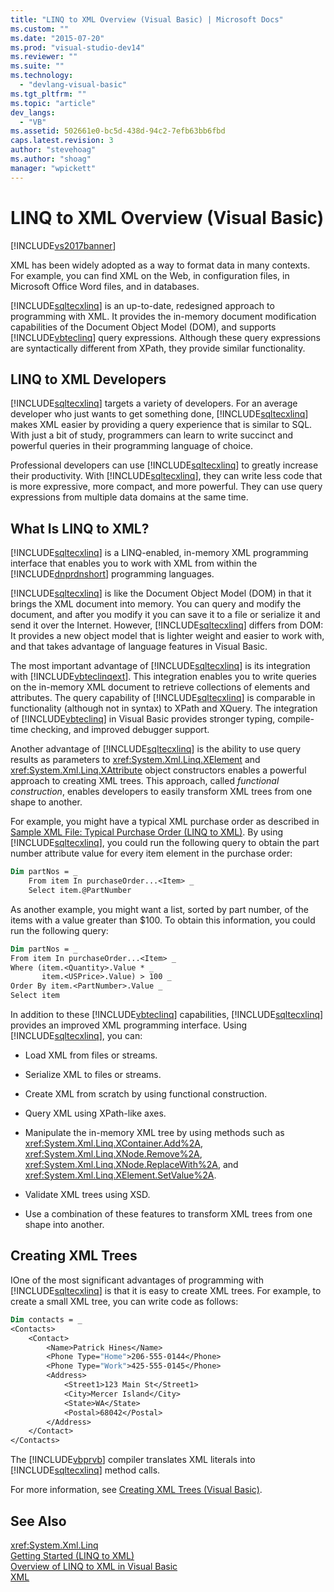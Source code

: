 ```yaml
---
title: "LINQ to XML Overview (Visual Basic) | Microsoft Docs"
ms.custom: ""
ms.date: "2015-07-20"
ms.prod: "visual-studio-dev14"
ms.reviewer: ""
ms.suite: ""
ms.technology: 
  - "devlang-visual-basic"
ms.tgt_pltfrm: ""
ms.topic: "article"
dev_langs: 
  - "VB"
ms.assetid: 502661e0-bc5d-438d-94c2-7efb63bb6fbd
caps.latest.revision: 3
author: "stevehoag"
ms.author: "shoag"
manager: "wpickett"
---
```

# LINQ to XML Overview (Visual Basic)
[!INCLUDE[vs2017banner](../../../../includes/vs2017banner.md)]

XML has been widely adopted as a way to format data in many contexts. For example, you can find XML on the Web, in configuration files, in Microsoft Office Word files, and in databases.  
  
 [!INCLUDE[sqltecxlinq](../../../../includes/sqltecxlinq-md.md)] is an up-to-date, redesigned approach to programming with XML. It provides the in-memory document modification capabilities of the Document Object Model (DOM), and supports [!INCLUDE[vbteclinq](../../../../includes/vbteclinq-md.md)] query expressions. Although these query expressions are syntactically different from XPath, they provide similar functionality.  
  
## LINQ to XML Developers  
 [!INCLUDE[sqltecxlinq](../../../../includes/sqltecxlinq-md.md)] targets a variety of developers. For an average developer who just wants to get something done, [!INCLUDE[sqltecxlinq](../../../../includes/sqltecxlinq-md.md)] makes XML easier by providing a query experience that is similar to SQL. With just a bit of study, programmers can learn to write succinct and powerful queries in their programming language of choice.  
  
 Professional developers can use [!INCLUDE[sqltecxlinq](../../../../includes/sqltecxlinq-md.md)] to greatly increase their productivity. With [!INCLUDE[sqltecxlinq](../../../../includes/sqltecxlinq-md.md)], they can write less code that is more expressive, more compact, and more powerful. They can use query expressions from multiple data domains at the same time.  
  
## What Is LINQ to XML?  
 [!INCLUDE[sqltecxlinq](../../../../includes/sqltecxlinq-md.md)] is a LINQ-enabled, in-memory XML programming interface that enables you to work with XML from within the [!INCLUDE[dnprdnshort](../../../../includes/dnprdnshort-md.md)] programming languages.  
  
 [!INCLUDE[sqltecxlinq](../../../../includes/sqltecxlinq-md.md)] is like the Document Object Model (DOM) in that it brings the XML document into memory. You can query and modify the document, and after you modify it you can save it to a file or serialize it and send it over the Internet. However, [!INCLUDE[sqltecxlinq](../../../../includes/sqltecxlinq-md.md)] differs from DOM: It provides a new object model that is lighter weight and easier to work with, and that takes advantage of language features in Visual Basic.  
  
 The most important advantage of [!INCLUDE[sqltecxlinq](../../../../includes/sqltecxlinq-md.md)] is its integration with [!INCLUDE[vbteclinqext](../../../../includes/vbteclinqext-md.md)]. This integration enables you to write queries on the in-memory XML document to retrieve collections of elements and attributes. The query capability of [!INCLUDE[sqltecxlinq](../../../../includes/sqltecxlinq-md.md)] is comparable in functionality (although not in syntax) to XPath and XQuery. The integration of [!INCLUDE[vbteclinq](../../../../includes/vbteclinq-md.md)] in Visual Basic provides stronger typing, compile-time checking, and improved debugger support.  
  
 Another advantage of [!INCLUDE[sqltecxlinq](../../../../includes/sqltecxlinq-md.md)] is the ability to use query results as parameters to <xref:System.Xml.Linq.XElement> and <xref:System.Xml.Linq.XAttribute> object constructors enables a powerful approach to creating XML trees. This approach, called *functional construction*, enables developers to easily transform XML trees from one shape to another.  
  
 For example, you might have a typical XML purchase order as described in [Sample XML File: Typical Purchase Order (LINQ to XML)](http://msdn.microsoft.com/library/0606c09f-6e43-4f8d-95c8-e8e2e08d2348). By using [!INCLUDE[sqltecxlinq](../../../../includes/sqltecxlinq-md.md)], you could run the following query to obtain the part number attribute value for every item element in the purchase order:  
  
```vb  
Dim partNos = _  
    From item In purchaseOrder...<Item> _  
    Select item.@PartNumber  
```  
  
 As another example, you might want a list, sorted by part number, of the items with a value greater than $100. To obtain this information, you could run the following query:  
  
```vb  
Dim partNos = _  
From item In purchaseOrder...<Item> _  
Where (item.<Quantity>.Value * _  
       item.<USPrice>.Value) > 100 _  
Order By item.<PartNumber>.Value _  
Select item  
```  
  
 In addition to these [!INCLUDE[vbteclinq](../../../../includes/vbteclinq-md.md)] capabilities, [!INCLUDE[sqltecxlinq](../../../../includes/sqltecxlinq-md.md)] provides an improved XML programming interface. Using [!INCLUDE[sqltecxlinq](../../../../includes/sqltecxlinq-md.md)], you can:  
  
-   Load XML from files or streams.  
  
-   Serialize XML to files or streams.  
  
-   Create XML from scratch by using functional construction.  
  
-   Query XML using XPath-like axes.  
  
-   Manipulate the in-memory XML tree by using methods such as <xref:System.Xml.Linq.XContainer.Add%2A>, <xref:System.Xml.Linq.XNode.Remove%2A>, <xref:System.Xml.Linq.XNode.ReplaceWith%2A>, and <xref:System.Xml.Linq.XElement.SetValue%2A>.  
  
-   Validate XML trees using XSD.  
  
-   Use a combination of these features to transform XML trees from one shape into another.  
  
## Creating XML Trees  
 IOne of the most significant advantages of programming with [!INCLUDE[sqltecxlinq](../../../../includes/sqltecxlinq-md.md)] is that it is easy to create XML trees. For example, to create a small XML tree, you can write  code as follows:  
  
```vb  
Dim contacts = _  
<Contacts>  
    <Contact>  
        <Name>Patrick Hines</Name>  
        <Phone Type="Home">206-555-0144</Phone>  
        <Phone Type="Work">425-555-0145</Phone>  
        <Address>  
            <Street1>123 Main St</Street1>  
            <City>Mercer Island</City>  
            <State>WA</State>  
            <Postal>68042</Postal>  
        </Address>  
    </Contact>  
</Contacts>  
```  
  
 The [!INCLUDE[vbprvb](../../../../includes/vbprvb-md.md)] compiler translates XML literals into [!INCLUDE[sqltecxlinq](../../../../includes/sqltecxlinq-md.md)] method calls.  
  
 For more information, see [Creating XML Trees (Visual Basic)](../../../../visual-basic/programming-guide/concepts/linq/creating-xml-trees.md).  
  
## See Also  
 <xref:System.Xml.Linq>   
 [Getting Started (LINQ to XML)](../../../../visual-basic/programming-guide/concepts/linq/getting-started-linq-to-xml.md)   
 [Overview of LINQ to XML in Visual Basic](../../../../visual-basic/programming-guide/language-features/xml/overview-of-linq-to-xml.md)   
 [XML](../../../../visual-basic/programming-guide/language-features/xml/index.md)